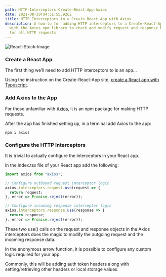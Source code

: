 ```yaml
---
path: HTTP-Interceptors-Create-React-App-Axios
date: 2021-08-30T04:51:55.926Z
title: HTTP Interceptors in a Create-React-App with Axios
description: A how-to for adding HTTP interceptors to a Create-React-App app
  with the Axios npm library to check and modify request and response headers
  for all HTTP requests
---
```

![React-Stock-Image](../assets/react-face-code.jpg "React Code")

### Create a React App

The first thing we'll need to add HTTP interceptors to is an app...

Using the instruction on the Create-React-App site, [create a React app with Typescript](https://create-react-app.dev/docs/getting-started#creating-a-typescript-app).

### Add Axios to the App

For those unfamiliar with [Axios](https://github.com/axios/axios), it is an npm package for making HTTP requests.

After the app has finished setting up, in a terminal add Axios to the app:

`npm i axios`

### Configure the HTTP Interceptors

It is trivial to actually configure the interceptors in your React app.

In the index.tsx file of your React app add the following:

```typescript
import axios from "axios";

// Configure outbound request interceptor logic
axios.interceptors.request.use(request => {
  return request;
}, error => Promise.reject(error));

// Configure incoming response interceptor logic
axios.interceptors.response.use(response => {
  return response;
}, error => Promise.reject(error));
```

These two use() calls on the request and response objects in the Axios interceptors does the magic to modify the outgoing request and the incoming response data. 

In the anonymous arrow function, it is possible to configure any custom logic required for your app.

Commonly, this will be adding auth token headers along with setting/retrieving other headers or local storage values.